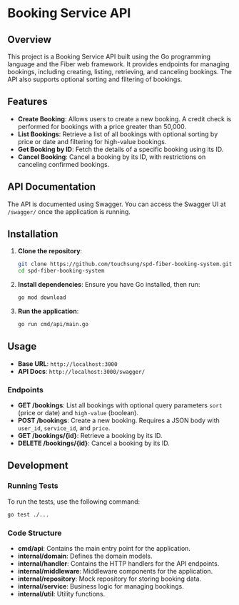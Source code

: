 # Booking Service API

## Overview

This project is a Booking Service API built using the Go programming language and the Fiber web framework. It provides endpoints for managing bookings, including creating, listing, retrieving, and canceling bookings. The API also supports optional sorting and filtering of bookings.

## Features

- **Create Booking**: Allows users to create a new booking. A credit check is performed for bookings with a price greater than 50,000.
- **List Bookings**: Retrieve a list of all bookings with optional sorting by price or date and filtering for high-value bookings.
- **Get Booking by ID**: Fetch the details of a specific booking using its ID.
- **Cancel Booking**: Cancel a booking by its ID, with restrictions on canceling confirmed bookings.

## API Documentation

The API is documented using Swagger. You can access the Swagger UI at `/swagger/` once the application is running.

## Installation

1. **Clone the repository**:

   ```bash
   git clone https://github.com/touchsung/spd-fiber-booking-system.git
   cd spd-fiber-booking-system
   ```

2. **Install dependencies**:
   Ensure you have Go installed, then run:

   ```bash
   go mod download
   ```

3. **Run the application**:
   ```bash
   go run cmd/api/main.go
   ```

## Usage

- **Base URL**: `http://localhost:3000`
- **API Docs**: `http://localhost:3000/swagger/`

### Endpoints

- **GET /bookings**: List all bookings with optional query parameters `sort` (price or date) and `high-value` (boolean).
- **POST /bookings**: Create a new booking. Requires a JSON body with `user_id`, `service_id`, and `price`.
- **GET /bookings/{id}**: Retrieve a booking by its ID.
- **DELETE /bookings/{id}**: Cancel a booking by its ID.

## Development

### Running Tests

To run the tests, use the following command:

```bash
go test ./...
```

### Code Structure

- **cmd/api**: Contains the main entry point for the application.
- **internal/domain**: Defines the domain models.
- **internal/handler**: Contains the HTTP handlers for the API endpoints.
- **internal/middleware**: Middleware components for the application.
- **internal/repository**: Mock repository for storing booking data.
- **internal/service**: Business logic for managing bookings.
- **internal/util**: Utility functions.
